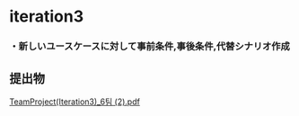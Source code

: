 # iteration3

### ・新しいユースケースに対して事前条件,事後条件,代替シナリオ作成

## 提出物
[TeamProject(Iteration3)_6팀 (2).pdf](https://github.com/hirohiro-sys/library-system/files/13724517/TeamProject.Iteration3._6.2.pdf)
